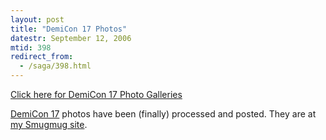 ```yaml
---
layout: post
title: "DemiCon 17 Photos"
datestr: September 12, 2006
mtid: 398
redirect_from:
  - /saga/398.html
---
```

<a href="http://wookie.smugmug.com/DemiCon/192792" title="DemiCon 17 Photo Galleries">Click here for DemiCon 17 Photo Galleries</a>

<a href="http://www.demicon.org/17/main.html" title="DemiCon 17 Web Site">DemiCon 17</a> photos have been (finally) processed and posted.  They are at <a href="http://wookie.smugmug.com" title="Wookie's Smugmug Site">my Smugmug site</a>.
